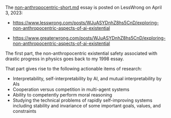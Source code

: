 
The [non-anthropocentric-short.md](non-anthropocentric-short.md) essay is posted on LessWrong on April 3, 2023: 

  * https://www.lesswrong.com/posts/WJuASYDnhZ8hs5CnD/exploring-non-anthropocentric-aspects-of-ai-existential
  
  * https://www.greaterwrong.com/posts/WJuASYDnhZ8hs5CnD/exploring-non-anthropocentric-aspects-of-ai-existential

The first part, the non-anthropocentric existential safety associated with drastic progress in physics goes back to my 1998 essay.

That part gives rise to the following actionable items of research:

  * Interpretability, self-interpretability by AI, and mutual interpretability by AIs
  * Cooperation versus competition in multi-agent systems
  * Ability to competently perform moral reasoning
  * Studying the technical problems of rapidly self-improving systems including stability and invariance of some important goals, values, and constraints
